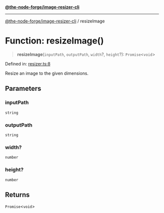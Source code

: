 [**@the-node-forge/image-resizer-cli**](../README.md)

---

[@the-node-forge/image-resizer-cli](../globals.md) / resizeImage

# Function: resizeImage()

> **resizeImage**(`inputPath`, `outputPath`, `width`?, `height`?):
> `Promise`\<`void`\>

Defined in:
[resizer.ts:8](https://github.com/The-Node-Forge/image-resizer-cli/blob/a50dec538743738c16fa6c46084c5ae1f6446b33/src/resizer.ts#L8)

Resize an image to the given dimensions.

## Parameters

### inputPath

`string`

### outputPath

`string`

### width?

`number`

### height?

`number`

## Returns

`Promise`\<`void`\>
